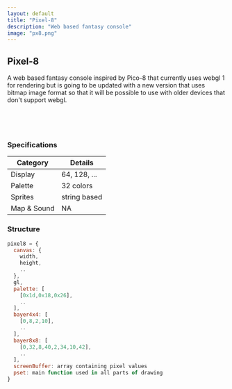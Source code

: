 ```yaml
---
layout: default
title: "Pixel-8"
description: "Web based fantasy console"
image: "px8.png"
---
```


## Pixel-8

A web based fantasy console inspired by Pico-8 that currently uses webgl 1 for rendering but is going to be updated with a new version that uses bitmap image format so that it will be possible to use with older devices that don't support webgl.

<br>

<canvas id="canvas" class="pixelated canvas"></canvas>

<br>

### Specifications

| **Category** | **Details**         |
|--------------|---------------------|
| Display      | 64, 128, ...        |
| Palette      | 32 colors           |
| Sprites      | string based        |
| Map & Sound  | NA                  |

### Structure

```javascript
pixel8 = {
  canvas: {
    width,
    height,
    ..
  },
  gl,
  palette: [
    [0x1d,0x18,0x26],
    ..
  ],
  bayer4x4: [
    [0,8,2,10],
    ..
  ],
  bayer8x8: [
    [0,32,8,40,2,34,10,42],
    ..
  ],
  screenBuffer: array containing pixel values
  pset: main function used in all parts of drawing
}
```

<script src="https://nxrix.github.io/pixel-8/assets/js/pixel8.js"></script>
<script>
const rgb = (r,g,b) => {
  let min = Infinity;
  let n = -1;
  for (let i = 0; i < pixel8.palette.length; i++) {
    const col = pixel8.palette[i];
    const dist = Math.sqrt(
      (r - col[0]) ** 2 + 
      (g - col[1]) ** 2 +
      (b - col[2]) ** 2
    );
    if (dist < min) {
      min = dist;
      n = i;
    }
  }
  return n;
}
const rndascii = () => {
  const min = 32;
  const max = 126;
  const l = Math.random()*16+16;
  let s = "";
  for (i=0;i<l;i++) {
    const rnda = Math.floor(Math.random() * (max - min + 1)) + min;
    s += String.fromCharCode(rnda);
  }
  return s;
}
_init = () => {
  var colE = document.getElementsByTagName("c");
  for (let i = 0; i < colE.length; i++) {
    col = pixel8.palette[parseInt(colE[i].getAttribute("n"))];
    colE[i].style.color = `rgb(${col[0]},${col[1]},${col[2]})`;
  }
  txt = ["meow","pixel-8!","huh?",":)","hello world!"][Math.floor(Math.random()*5)];
  t = 0;
}
_draw = () => {
  if (t%8==0&&t>24) {
    txt = rndascii();
  }
  cls(0);
  print(txt,(64-txt.length*2+(t&31)-16),14,3);
  for (i=0;i<64;i++) {
    for (j=0;j<64;j++) {
      d = pixel8.bayer8x8[i&7][j&7];
      b = Math.sin(((i^j)+t/2)/16)*128+128+d-32;
      pixel8.pset(i+32,j+32,rgb(b,b,b+b));
    }
  }
  sspr("9,10,0000000000kk0k0kk00kak6ktk0k0ka6tk0k0kff0vvk0k0kdmpk0k0kdkmkpk00kk0k0kk0k00k0k00kkkkkkkkkk",1,128-11,9,10);
  rect(47,103,80,96+25,20);
  line(48,96+24,79,96+24,0);
  for (i=0;i<8;i++) {
    for (j=0;j<4;j++) {
      s = 4;
      x = i*s+48;
      y = j*s+96+8;
      rectfill(x,y,x+s-1,y+s-1,i*4+j);
    }
  }
  t++;
}
pixel8.init(canvas,128,128);
</script>
